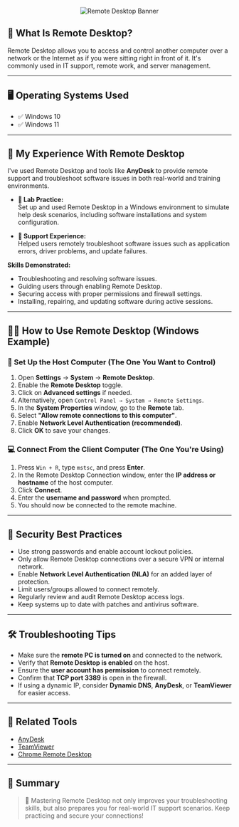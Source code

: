 <p align="center">
  <img src="https://i.imgur.com/BZLHzgN.png" alt="Remote Desktop Banner"/>
</p>

## 📌 What Is Remote Desktop?

Remote Desktop allows you to access and control another computer over a network or the Internet as if you were sitting right in front of it. It's commonly used in IT support, remote work, and server management.

---

## 🖥️ Operating Systems Used

- ✅ Windows 10  
- ✅ Windows 11

---

## 🧰 My Experience With Remote Desktop

I've used Remote Desktop and tools like **AnyDesk** to provide remote support and troubleshoot software issues in both real-world and training environments.

- **🔬 Lab Practice:**  
  Set up and used Remote Desktop in a Windows environment to simulate help desk scenarios, including software installations and system configuration.

- **🛟 Support Experience:**  
  Helped users remotely troubleshoot software issues such as application errors, driver problems, and update failures.

**Skills Demonstrated:**

- Troubleshooting and resolving software issues.
- Guiding users through enabling Remote Desktop.
- Securing access with proper permissions and firewall settings.
- Installing, repairing, and updating software during active sessions.

---

## 🧑‍💻 How to Use Remote Desktop (Windows Example)

### 🔧 Set Up the Host Computer (The One You Want to Control)

1. Open **Settings** → **System** → **Remote Desktop**.
2. Enable the **Remote Desktop** toggle.
3. Click on **Advanced settings** if needed.
4. Alternatively, open `Control Panel → System → Remote Settings`.
5. In the **System Properties** window, go to the **Remote** tab.
6. Select **"Allow remote connections to this computer"**.
7. Enable **Network Level Authentication (recommended)**.
8. Click **OK** to save your changes.

### 💻 Connect From the Client Computer (The One You're Using)

1. Press `Win + R`, type `mstsc`, and press **Enter**.
2. In the Remote Desktop Connection window, enter the **IP address or hostname** of the host computer.
3. Click **Connect**.
4. Enter the **username and password** when prompted.
5. You should now be connected to the remote machine.

---

## 🔐 Security Best Practices

- Use strong passwords and enable account lockout policies.
- Only allow Remote Desktop connections over a secure VPN or internal network.
- Enable **Network Level Authentication (NLA)** for an added layer of protection.
- Limit users/groups allowed to connect remotely.
- Regularly review and audit Remote Desktop access logs.
- Keep systems up to date with patches and antivirus software.

---

## 🛠️ Troubleshooting Tips

- Make sure the **remote PC is turned on** and connected to the network.
- Verify that **Remote Desktop is enabled** on the host.
- Ensure the **user account has permission** to connect remotely.
- Confirm that **TCP port 3389** is open in the firewall.
- If using a dynamic IP, consider **Dynamic DNS**, **AnyDesk**, or **TeamViewer** for easier access.

---

## 📎 Related Tools

- [AnyDesk](https://anydesk.com/)
- [TeamViewer](https://www.teamviewer.com/)
- [Chrome Remote Desktop](https://remotedesktop.google.com/)

---

## 🧾 Summary

> 🎯 Mastering Remote Desktop not only improves your troubleshooting skills, but also prepares you for real-world IT support scenarios. Keep practicing and secure your connections!
